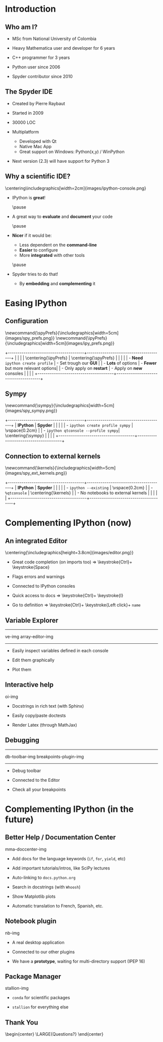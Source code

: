 <!-- -*- mode: markdown; mode: flyspell; mode: auto-fill -*- -->

# Introduction

## Who am I?

* MSc from National University of Colombia

* Heavy Mathematica user and developer for 6 years

* C++ programmer for 3 years

* Python user since 2006

* Spyder contributor since 2010


## The Spyder IDE

* Created by Pierre Raybaut

* Started in 2009

* 30000 LOC

* Multiplatform
    
    - Developed with Qt
    - Native Mac App
    - Great support on Windows: Python(x,y) / WinPython

* Next version (2.3) will have support for Python 3


## Why a scientific IDE?

\centering\includegraphics[width=2cm]{images/ipython-console.png}

<!-- IPython has been the **traditional** entry point to the Python Scientific
    Stack -->

* IPython is **great**!

    \pause

* A great way to **evaluate** and **document** your code

    \pause

* **Nicer** if it would be:
    
    - Less dependent on the **command-line**
    - **Easier** to configure
    - More **integrated** with other tools
      
    \pause
     
* Spyder tries to do that!

    - By **embedding** and **complementing** it

<!-- ----------------------------------------------- -->

# Easing IPython

## Configuration

\newcommand{\spyPrefs}{\includegraphics[width=5cm]{images/spy_prefs.png}}
\newcommand{\ipyPrefs}{\includegraphics[width=5cm]{images/ipy_prefs.png}}

+---------------------------------------+---------------------------------------+
|                                       |                                       |
|  \centering{\ipyPrefs}                |  \centering{\spyPrefs}                |
|                                       |                                       |
|  - **Need** `ipython create profile`  |  - Set trough our **GUI**             |
|  - **Lots** of options                |  - **Fewer** but more relevant options|
|  - Only apply on **restart**          |  - Apply on **new** consoles          |
|                                       |                                       |
+---------------------------------------+---------------------------------------+


## Sympy

\newcommand{\sympy}{\includegraphics[width=5cm]{images/spy_sympy.png}}

+---------------------------------------+---------------------------------------+
|  **IPython**                          |  **Spyder**                           |
|                                       |                                       |
|  - `ipython create profile sympy`     |  \vspace{0.2cm}                       |
|  - `ipython qtconsole --profile sympy`|  \centering{\sympy}                   |
|                                       |                                       |
+---------------------------------------+---------------------------------------+


## Connection to external kernels

\newcommand{\kernels}{\includegraphics[width=5cm]{images/spy_ext_kernels.png}}

+---------------------------------------+---------------------------------------+
|  **IPython**                          |  **Spyder**                           |
|                                       |                                       |
|  - `ipython --existing`               |  \vspace{0.2cm}                       |
|  - `%qtconsole`                       |  \centering{\kernels}                 |
|  - No notebooks to external kernels   |                                       |
|                                       |                                       |
+---------------------------------------+---------------------------------------+


<!-- ----------------------------------------------- -->

# Complementing IPython (now)

## An integrated Editor

\centering{\includegraphics[height=3.8cm]{images/editor.png}}

* Great code completion (on imports too) $\Longrightarrow$ \keystroke{Ctrl}+ \keystroke{Space}

* Flags errors and warnings

* Connected to IPython consoles

* Quick access to docs  $\Longrightarrow$ \keystroke{Ctrl}+ \keystroke{I}

* Go to definition $\Longrightarrow$ \keystroke{Ctrl}+ \keystroke{Left click}+ `name`


## Variable Explorer

------ ----------------
ve-img array-editor-img
------ ----------------

* Easily inspect variables defined in each console

* Edit them graphically

* Plot them


## Interactive help

oi-img

* Docstrings in rich text (with Sphinx)

* Easily copy/paste doctests

* Render Latex (through MathJax)


## Debugging

-------------- ----------------------
db-toolbar-img breakpoints-plugin-img
-------------- ----------------------

* Debug toolbar

* Connected to the Editor

* Check all your breakpoints


<!-- ----------------------------------------------- -->

# Complementing IPython (in the future)

## Better Help / Documentation Center

mma-doccenter-img

* Add docs for the language keywords (`if`, `for`, `yield`, etc)

* Add important tutorials/intros, like SciPy lectures

* Auto-linking to `docs.python.org`

* Search in docstrings (with `Whoosh`)

* Show Matplotlib plots

* Automatic translation to French, Spanish, etc.


## Notebook plugin

nb-img

* A real desktop application

* Connected to our other plugins

* We have a **prototype**, waiting for multi-directory support (IPEP 16)


## Package Manager

stallion-img

* `conda` for scientific packages

* `stallion` for everything else


## Thank You

\begin{center}
\LARGE{Questions?}
\end{center}



<!--  LocalWords:  Raybaut LocalWords Spyder IPython Multiplatform IDE LOC png
-->
<!--  LocalWords:  Mathematica WinPython Matlab ipython includegraphics Sympy
 -->

<!-- Local IspellDict: english -->
